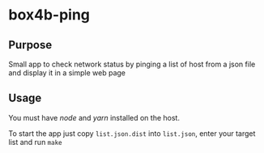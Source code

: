 # box4b-ping

## Purpose

Small app to check network status by pinging a list of host from a json file and display it in a simple web page

## Usage

You must have *node* and *yarn* installed on the host.

To start the app just copy `list.json.dist` into `list.json`, enter your target list and run `make`